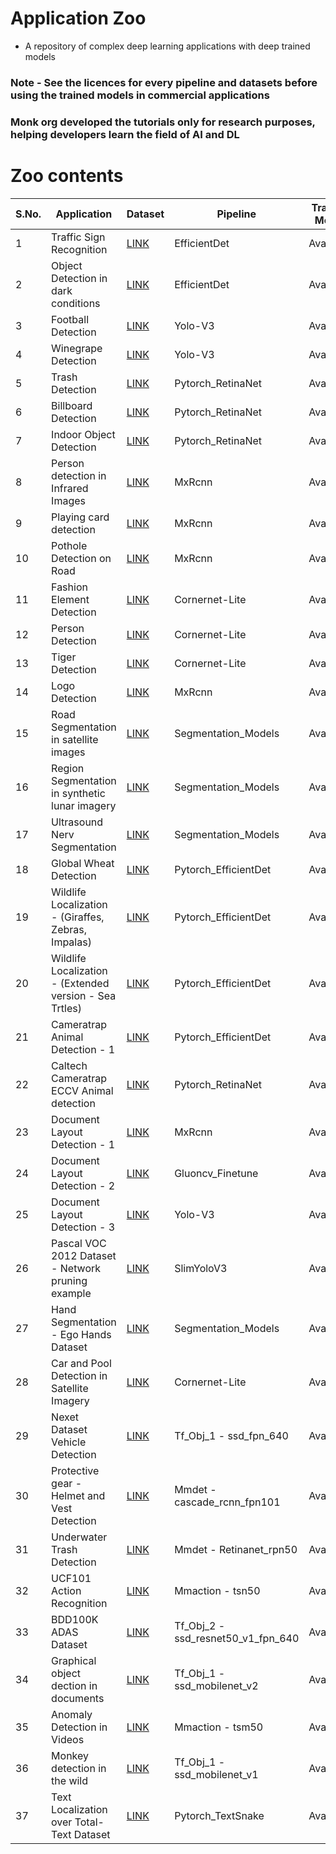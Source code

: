 # Application Zoo

  - A repository of complex deep learning applications with deep trained models
  
  
### Note - See the licences for every pipeline and datasets before using the trained models in commercial applications

### Monk org developed the tutorials only for research purposes, helping developers learn the field of AI and DL



# Zoo contents



| S.No. | Application                                             | Dataset                                                                              | Pipeline                           | Trained Model | How to use/create                                                                                                                                                                                   |
|-------|---------------------------------------------------------|--------------------------------------------------------------------------------------|------------------------------------|---------------|-----------------------------------------------------------------------------------------------------------------------------------------------------------------------------------------------------|
| 1     | Traffic Sign Recognition                                | [LINK](http://cvrr.ucsd.edu/LISA/lisa-traffic-sign-dataset.html)                     | EfficientDet                       | Available     | [LINK](https://github.com/Tessellate-Imaging/Monk_Object_Detection/blob/master/example_zoo/Example%20-%20LISA%20Traffic%20Sign%20Recognition%20(Multi-GPU).ipynb)                                   |
| 2     | Object Detection in dark conditions                     | [LINK](https://github.com/cs-chan/Exclusively-Dark-Image-Dataset)                    | EfficientDet                       | Available     | [LINK](https://github.com/Tessellate-Imaging/Monk_Object_Detection/blob/master/example_zoo/Example%20-%20Object%20Detection%20in%20low%20lighting%20conditions.ipynb)                               |
| 3     | Football Detection                                      | [LINK](https://storage.googleapis.com/openimages/web/index.html)                     | Yolo-V3                            | Available     | [LINK](https://github.com/Tessellate-Imaging/Monk_Object_Detection/blob/master/application_model_zoo/Example%20-%20FootBall%20detection.ipynb)                                                      |
| 4     | Winegrape Detection                                     | [LINK](https://github.com/thsant/wgisd)                                              | Yolo-V3                            | Available     | [LINK](https://github.com/Tessellate-Imaging/Monk_Object_Detection/blob/master/application_model_zoo/Example%20-%20Wine%20Grape%20Instance%20Detection%20Dataset.ipynb)                             |
| 5     | Trash Detection                                         | [LINK](http://tacodataset.org/)                                                      | Pytorch_RetinaNet                  | Available     | [LINK](https://github.com/Tessellate-Imaging/Monk_Object_Detection/blob/master/application_model_zoo/Example%20-%20Trash%20(Waste)%20Detection.ipynb)                                               |
| 6     | Billboard Detection                                     | [LINK](https://storage.googleapis.com/openimages/web/index.html)                     | Pytorch_RetinaNet                  | Available     | [LINK](https://github.com/Tessellate-Imaging/Monk_Object_Detection/blob/master/application_model_zoo/Example%20-%20Billboard%20(Hoarding%20detection).ipynb)                                        |
| 7     | Indoor Object Detection                                 | [LINK](https://storage.googleapis.com/openimages/web/index.html)                     | Pytorch_RetinaNet                  | Available     | [LINK](https://github.com/Tessellate-Imaging/Monk_Object_Detection/blob/master/application_model_zoo/Example%20-%20Indoor%20Image%20Object%20Detection%20and%20Tagging.ipynb)                       |
| 8     | Person detection in Infrared Images                     | [LINK](https://camel.ece.gatech.edu/)                                                | MxRcnn                             | Available     | [LINK](https://github.com/Tessellate-Imaging/Monk_Object_Detection/blob/master/application_model_zoo/Example%20-%20person%20detection%20in%20infrared%20images.ipynb)                               |
| 9     | Playing card detection                                  | [LINK](https://www.kaggle.com/luantm/playing-card)                                   | MxRcnn                             | Available     | [LINK](https://github.com/Tessellate-Imaging/Monk_Object_Detection/blob/master/application_model_zoo/Example%20-%20playing%20card%20detection.ipynb)                                                |
| 10    | Pothole Detection on Road                               | [LINK](https://www.kaggle.com/chitholian/annotated-potholes-dataset)                 | MxRcnn                             | Available     | [LINK](https://github.com/Tessellate-Imaging/Monk_Object_Detection/blob/master/application_model_zoo/Example%20-%20Pothole%20detection%20on%20roads.ipynb)                                          |
| 11    | Fashion Element Detection                               | [LINK](https://github.com/switchablenorms/DeepFashion2)                              | Cornernet-Lite                     | Available     | [LINK](https://github.com/Tessellate-Imaging/Monk_Object_Detection/blob/master/application_model_zoo/Example%20-%20Fashion%20detector%20on%20DeepFashion2%20Dataset.ipynb)                          |
| 12    | Person Detection                                        | [LINK](https://wider-challenge.org/2019.html)                                        | Cornernet-Lite                     | Available     | [LINK](https://github.com/Tessellate-Imaging/Monk_Object_Detection/blob/master/application_model_zoo/Example%20-%20Person%20Detection%20on%20WIDER%20Dataset.ipynb)                                 |
| 13    | Tiger Detection                                         | [LINK](https://storage.googleapis.com/openimages/web/index.html)                     | Cornernet-Lite                     | Available     | [LINK](https://github.com/Tessellate-Imaging/Monk_Object_Detection/blob/master/application_model_zoo/Example%20-%20Tiger%20detection%20using%20Cornernet-Saccade%20(No%20Val%20Dataset).ipynb)      |
| 14    | Logo Detection                                          | [LINK](https://qmul-openlogo.github.io/)                                             | MxRcnn                             | Available     | [LINK](https://github.com/Tessellate-Imaging/Monk_Object_Detection/blob/master/application_model_zoo/Example%20-%20logo%20detection.ipynb)                                                          |
| 15    | Road Segmentation in satellite images                   | [LINK](https://www.kaggle.com/insaff/massachusetts-roads-dataset)                    | Segmentation_Models                | Available     | [LINK](https://github.com/Tessellate-Imaging/Monk_Object_Detection/blob/master/application_model_zoo/Example%20-%20Road%20segmentation%20on%20Satellite%20Imageset.ipynb)                           |
| 16    | Region Segmentation in synthetic lunar imagery          | [LINK](https://www.kaggle.com/romainpessia/artificial-lunar-rocky-landscape-dataset) | Segmentation_Models                | Available     | [LINK](https://github.com/Tessellate-Imaging/Monk_Object_Detection/blob/master/application_model_zoo/Example%20-%20Region%20segmentation%20in%20synthetic%20lunar%20dataset.ipynb)                  |
| 17    | Ultrasound Nerv Segmentation                            | [LINK](https://www.kaggle.com/c/ultrasound-nerve-segmentation/data)                  | Segmentation_Models                | Available     | [LINK](https://github.com/Tessellate-Imaging/Monk_Object_Detection/blob/master/application_model_zoo/Example%20-%20Ultrasound%20nerve%20segmentation.ipynb)                                         |
| 18    | Global Wheat Detection                                  | [LINK](https://www.kaggle.com/c/global-wheat-detection/data)                         | Pytorch_EfficientDet               | Available     | [LINK](https://github.com/Tessellate-Imaging/Monk_Object_Detection/blob/master/application_model_zoo/Example%20-%20Global%20Wheat%20Detection%20Kaggle%20(Starter%20Code)%20.ipynb)                 |
| 19    | Wildlife Localization - (Giraffes, Zebras, Impalas)     | [LINK](https://lev.cs.rpi.edu/public/datasets/wild.tar.gz)                           | Pytorch_EfficientDet               | Available     | [LINK](https://github.com/Tessellate-Imaging/Monk_Object_Detection/blob/master/application_model_zoo/Example%20-%20Wildlife%20Localization%20-%20(Giraffes%2C%20Zebras%2C%20Impalas).ipynb)         |
| 20    | Wildlife Localization - (Extended version - Sea Trtles) | [LINK](https://lev.cs.rpi.edu/public/datasets/wild.tar.gz)                           | Pytorch_EfficientDet               | Available     | [LINK](https://github.com/Tessellate-Imaging/Monk_Object_Detection/blob/master/application_model_zoo/Example%20-%20Wildlife%20Localization%20-%20(Extended%20version%20with%20sea%20turtles).ipynb) |
| 21    | Cameratrap Animal Detection - 1                         | [LINK](https://www.dropbox.com/s/e6akva1ynzu7mha/cameratrap.rar?dl=0)                | Pytorch_EfficientDet               | Available     | [LINK](https://github.com/Tessellate-Imaging/Monk_Object_Detection/blob/master/application_model_zoo/Example%20-%20Cameratrap%20Animals%20Detection%20-%201.ipynb)                                  |
| 22    | Caltech Cameratrap ECCV Animal detection                | [LINK](https://beerys.github.io/CaltechCameraTraps/)                                 | Pytorch_RetinaNet                  | Available     | [LINK](https://github.com/Tessellate-Imaging/Monk_Object_Detection/blob/master/application_model_zoo/Example%20-%20Caltech%20cameratrap%20ECCV%20animal%20detection.ipynb)                          |
| 23    | Document Layout Detection - 1                           | [LINK](https://www.primaresearch.org/datasets/Layout_Analysis)                       | MxRcnn                             | Available     | [LINK](https://github.com/Tessellate-Imaging/Monk_Object_Detection/blob/master/application_model_zoo/Example%20-%20Document%20Layout%20Analysis%20(FasterRCNN).ipynb)                               |
| 24    | Document Layout Detection - 2                           | [LINK](https://www.primaresearch.org/datasets/Layout_Analysis)                       | Gluoncv_Finetune                   | Available     | [LINK](https://github.com/Tessellate-Imaging/Monk_Object_Detection/blob/master/application_model_zoo/Example%20-%20Document%20Layout%20Analysis%20(SSD512).ipynb)                                   |
| 25    | Document Layout Detection - 3                           | [LINK](https://www.primaresearch.org/datasets/Layout_Analysis)                       | Yolo-V3                            | Available     | [LINK](https://github.com/Tessellate-Imaging/Monk_Object_Detection/blob/master/application_model_zoo/Example%20-%20Document%20Layout%20Analysis%20(YOLOv3).ipynb)                                   |
| 26    | Pascal VOC 2012 Dataset - Network pruning example       | [LINK](http://host.robots.ox.ac.uk/pascal/VOC/)                                      | SlimYoloV3                         | Available     | [LINK](https://github.com/Tessellate-Imaging/Monk_Object_Detection/blob/master/application_model_zoo/Example%20-%20Pascal%20VOC%202012%20Dataset%20(Yolov3%20Pruning).ipynb)                        |
| 27    | Hand Segmentation - Ego Hands Dataset                   | [LINK](http://vision.soic.indiana.edu/projects/egohands/)                            | Segmentation_Models                | Available     | [LINK](https://github.com/Tessellate-Imaging/Monk_Object_Detection/blob/master/application_model_zoo/Example%20-%20Hand%20segmentation%20(Ego-Hands%20Dataset).ipynb)                               |
| 28    | Car and Pool Detection in Satellite Imagery             | [LINK](https://www.kaggle.com/kbhartiya83/swimming-pool-and-car-detection)           | Cornernet-Lite                     | Available     | [LINK](https://github.com/Tessellate-Imaging/Monk_Object_Detection/blob/master/application_model_zoo/Example%20-%20Car%20and%20Pool%20Detection.ipynb)                                              |
| 29    | Nexet Dataset Vehicle Detection                         | [LINK](https://www.kaggle.com/solesensei/nexet-original)                             | Tf_Obj_1 - ssd_fpn_640             | Available     | [LINK](https://github.com/Tessellate-Imaging/Monk_Object_Detection/blob/master/application_model_zoo/Example%20-%20Nexet%20Dataset%20Vehicle%20Detection.ipynb)                                     |
| 30    | Protective gear - Helmet and Vest Detection             | [LINK](https://github.com/ciber-lab/pictor-ppe)                                      | Mmdet - cascade_rcnn_fpn101        | Available     | [LINK](https://github.com/Tessellate-Imaging/Monk_Object_Detection/blob/master/application_model_zoo/Example%20-%20Protective%20gear%20-%20helmet%20and%20vest%20detection.ipynb)                   |
| 31    | Underwater Trash Detection                              | [LINK](https://conservancy.umn.edu/handle/11299/214366)                              | Mmdet - Retinanet_rpn50            | Available     | [LINK](https://github.com/Tessellate-Imaging/Monk_Object_Detection/blob/master/application_model_zoo/Example%20-%20Underwater%20Trash%20Detection.ipynb)                                            |
| 32    | UCF101 Action Recognition                               | [LINK](https://www.crcv.ucf.edu/data/UCF101.php)                                     | Mmaction - tsn50                   | Available     | [LINK](https://github.com/Tessellate-Imaging/Monk_Object_Detection/blob/master/application_model_zoo/Example%20-%20UCF101%20Action%20Recognition.ipynb)                                             |
| 33    | BDD100K ADAS Dataset                                    | [LINK](https://www.kaggle.com/solesensei/solesensei_bdd100k)                         | Tf_Obj_2 - ssd_resnet50_v1_fpn_640 | Available     | [LINK](https://github.com/Tessellate-Imaging/Monk_Object_Detection/blob/master/application_model_zoo/Example%20-%20BDD100K%20dataset%20with%20TensorRT%20optimization.ipynb)                        |
| 34    | Graphical object dection in documents                   | [LINK](http://cvit.iiit.ac.in/usodi/iiitar13k.php)                                   | Tf_Obj_1 - ssd_mobilenet_v2        | Available     | [LINK](https://github.com/Tessellate-Imaging/Monk_Object_Detection/blob/master/application_model_zoo/Example%20-%20Graphical%20figures%20detection%20in%20documents.ipynb)                          |
| 35    | Anomaly Detection in Videos                             | [LINK](https://www.crcv.ucf.edu/projects/real-world/)                                | Mmaction - tsm50                   | Available     | [LINK](https://github.com/Tessellate-Imaging/Monk_Object_Detection/blob/master/application_model_zoo/Example%20-%20Anomaly%20Detection%20in%20Videos.ipynb)                                         |
| 36    | Monkey detection in the wild                            | [LINK](https://storage.googleapis.com/openimages/web/index.html)                     | Tf_Obj_1 - ssd_mobilenet_v1        | Available     | [LINK](https://github.com/Tessellate-Imaging/Monk_Object_Detection/blob/master/application_model_zoo/Example%20-%20Monkey%20detection%20in%20the%20wild.ipynb)                                      |
| 37    | Text Localization over Total-Text Dataset               | [LINK](https://github.com/cs-chan/Total-Text-Dataset)                                | Pytorch_TextSnake                  | Available     | [LINK](https://github.com/Tessellate-Imaging/Monk_Object_Detection/blob/master/application_model_zoo/Example%20-%20Text%20Localization%20over%20Total-Text%20Dataset.ipynb)                         |



